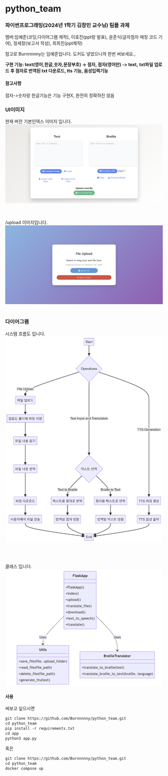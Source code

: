 # python_team

### 파이썬프로그래밍(2024년 1학기 김창민 교수님) 팀플 과제


멤버:임예준(코딩,다이어그램 제작), 이효진(ppt랑 발표), 윤준식(글자점자 매칭 코드 기여), 정세창(보고서 작성), 최희진(ppt제작)

참고로 Burnnnnny는 임예준입니다. 
도커도 넣었으니까 한번 써보세요.,

**구현 기능: text(영어,한글,숫자,문장부호) -> 점자, 점자(영어만) -> text,**
**txt파일 업로드 후 점자로 번역된 txt 다운로드, tts 기능, 음성입력기능** 

#### 참고사항
점자->숫자랑 한글기능은 기능 구현X, 완전히 정확하진 않음 
<br>

###  UI이미지

현재 버전 기본인덱스 이미지 입니다.
![alt text](index.png)

<br><br>
/upload 이미지입니다.
![alt text](upload.png)
<br><br>

### 다이어그램
시스템 흐름도 입니다.
![alt text](시스템흐름도.png)

<br><br>

클래스 입니다.
![alt text](class.png)


#### 사용
써보고 싶으시면 

```
git clone https://github.com/Burnnnnny/python_team.git
cd python_team
pip install -r requirements.txt
cd app
python3 app.py
```

혹은 
```
git clone https://github.com/Burnnnnny/python_team.git
cd python_team
docker compose up
```
